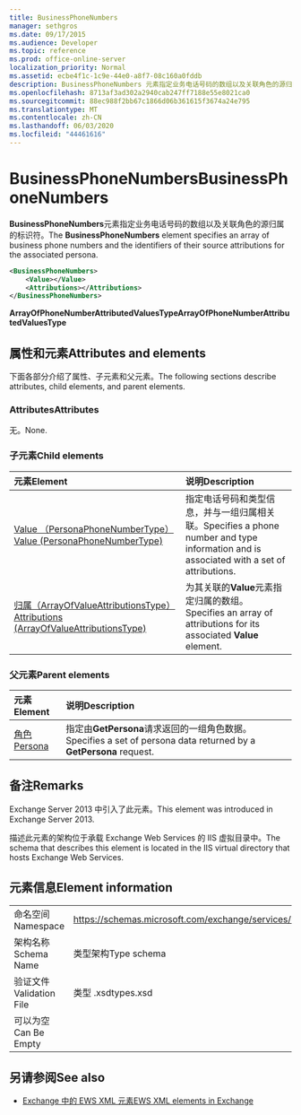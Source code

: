 ```yaml
---
title: BusinessPhoneNumbers
manager: sethgros
ms.date: 09/17/2015
ms.audience: Developer
ms.topic: reference
ms.prod: office-online-server
localization_priority: Normal
ms.assetid: ecbe4f1c-1c9e-44e0-a8f7-08c160a0fddb
description: BusinessPhoneNumbers 元素指定业务电话号码的数组以及关联角色的源归属的标识符。
ms.openlocfilehash: 8713af3ad302a2940cab247ff7188e55e8021ca0
ms.sourcegitcommit: 88ec988f2bb67c1866d06b361615f3674a24e795
ms.translationtype: MT
ms.contentlocale: zh-CN
ms.lasthandoff: 06/03/2020
ms.locfileid: "44461616"
---
```

# <a name="businessphonenumbers"></a><span data-ttu-id="8d083-103">BusinessPhoneNumbers</span><span class="sxs-lookup"><span data-stu-id="8d083-103">BusinessPhoneNumbers</span></span>

<span data-ttu-id="8d083-104">**BusinessPhoneNumbers**元素指定业务电话号码的数组以及关联角色的源归属的标识符。</span><span class="sxs-lookup"><span data-stu-id="8d083-104">The **BusinessPhoneNumbers** element specifies an array of business phone numbers and the identifiers of their source attributions for the associated persona.</span></span> 
  
```XML
<BusinessPhoneNumbers>
    <Value></Value>
    <Attributions></Attributions>
</BusinessPhoneNumbers>
```

 <span data-ttu-id="8d083-105">**ArrayOfPhoneNumberAttributedValuesType**</span><span class="sxs-lookup"><span data-stu-id="8d083-105">**ArrayOfPhoneNumberAttributedValuesType**</span></span>
## <a name="attributes-and-elements"></a><span data-ttu-id="8d083-106">属性和元素</span><span class="sxs-lookup"><span data-stu-id="8d083-106">Attributes and elements</span></span>

<span data-ttu-id="8d083-107">下面各部分介绍了属性、子元素和父元素。</span><span class="sxs-lookup"><span data-stu-id="8d083-107">The following sections describe attributes, child elements, and parent elements.</span></span>
  
### <a name="attributes"></a><span data-ttu-id="8d083-108">Attributes</span><span class="sxs-lookup"><span data-stu-id="8d083-108">Attributes</span></span>

<span data-ttu-id="8d083-109">无。</span><span class="sxs-lookup"><span data-stu-id="8d083-109">None.</span></span>
  
### <a name="child-elements"></a><span data-ttu-id="8d083-110">子元素</span><span class="sxs-lookup"><span data-stu-id="8d083-110">Child elements</span></span>

|<span data-ttu-id="8d083-111">**元素**</span><span class="sxs-lookup"><span data-stu-id="8d083-111">**Element**</span></span>|<span data-ttu-id="8d083-112">**说明**</span><span class="sxs-lookup"><span data-stu-id="8d083-112">**Description**</span></span>|
|:-----|:-----|
|[<span data-ttu-id="8d083-113">Value （PersonaPhoneNumberType）</span><span class="sxs-lookup"><span data-stu-id="8d083-113">Value (PersonaPhoneNumberType)</span></span>](value-personaphonenumbertype.md) <br/> |<span data-ttu-id="8d083-114">指定电话号码和类型信息，并与一组归属相关联。</span><span class="sxs-lookup"><span data-stu-id="8d083-114">Specifies a phone number and type information and is associated with a set of attributions.</span></span>  <br/> |
|[<span data-ttu-id="8d083-115">归属（ArrayOfValueAttributionsType）</span><span class="sxs-lookup"><span data-stu-id="8d083-115">Attributions (ArrayOfValueAttributionsType)</span></span>](attributions-arrayofvalueattributionstype.md) <br/> |<span data-ttu-id="8d083-116">为其关联的**Value**元素指定归属的数组。</span><span class="sxs-lookup"><span data-stu-id="8d083-116">Specifies an array of attributions for its associated **Value** element.</span></span>  <br/> |
   
### <a name="parent-elements"></a><span data-ttu-id="8d083-117">父元素</span><span class="sxs-lookup"><span data-stu-id="8d083-117">Parent elements</span></span>

|<span data-ttu-id="8d083-118">**元素**</span><span class="sxs-lookup"><span data-stu-id="8d083-118">**Element**</span></span>|<span data-ttu-id="8d083-119">**说明**</span><span class="sxs-lookup"><span data-stu-id="8d083-119">**Description**</span></span>|
|:-----|:-----|
|[<span data-ttu-id="8d083-120">角色</span><span class="sxs-lookup"><span data-stu-id="8d083-120">Persona</span></span>](persona.md) <br/> |<span data-ttu-id="8d083-121">指定由**GetPersona**请求返回的一组角色数据。</span><span class="sxs-lookup"><span data-stu-id="8d083-121">Specifies a set of persona data returned by a **GetPersona** request.</span></span>  <br/> |
   
## <a name="remarks"></a><span data-ttu-id="8d083-122">备注</span><span class="sxs-lookup"><span data-stu-id="8d083-122">Remarks</span></span>

<span data-ttu-id="8d083-123">Exchange Server 2013 中引入了此元素。</span><span class="sxs-lookup"><span data-stu-id="8d083-123">This element was introduced in Exchange Server 2013.</span></span>
  
<span data-ttu-id="8d083-124">描述此元素的架构位于承载 Exchange Web Services 的 IIS 虚拟目录中。</span><span class="sxs-lookup"><span data-stu-id="8d083-124">The schema that describes this element is located in the IIS virtual directory that hosts Exchange Web Services.</span></span>
  
## <a name="element-information"></a><span data-ttu-id="8d083-125">元素信息</span><span class="sxs-lookup"><span data-stu-id="8d083-125">Element information</span></span>

|||
|:-----|:-----|
|<span data-ttu-id="8d083-126">命名空间</span><span class="sxs-lookup"><span data-stu-id="8d083-126">Namespace</span></span>  <br/> |https://schemas.microsoft.com/exchange/services/2006/types  <br/> |
|<span data-ttu-id="8d083-127">架构名称</span><span class="sxs-lookup"><span data-stu-id="8d083-127">Schema Name</span></span>  <br/> |<span data-ttu-id="8d083-128">类型架构</span><span class="sxs-lookup"><span data-stu-id="8d083-128">Type schema</span></span>  <br/> |
|<span data-ttu-id="8d083-129">验证文件</span><span class="sxs-lookup"><span data-stu-id="8d083-129">Validation File</span></span>  <br/> |<span data-ttu-id="8d083-130">类型 .xsd</span><span class="sxs-lookup"><span data-stu-id="8d083-130">types.xsd</span></span>  <br/> |
|<span data-ttu-id="8d083-131">可以为空</span><span class="sxs-lookup"><span data-stu-id="8d083-131">Can Be Empty</span></span>  <br/> ||
   
## <a name="see-also"></a><span data-ttu-id="8d083-132">另请参阅</span><span class="sxs-lookup"><span data-stu-id="8d083-132">See also</span></span>



- [<span data-ttu-id="8d083-133">Exchange 中的 EWS XML 元素</span><span class="sxs-lookup"><span data-stu-id="8d083-133">EWS XML elements in Exchange</span></span>](ews-xml-elements-in-exchange.md)

